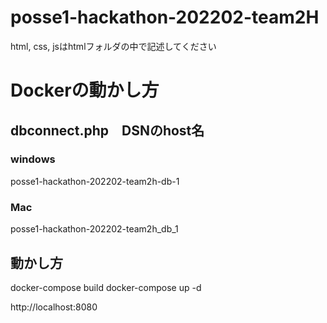 # posse1-hackathon-202202-team2H
html, css, jsはhtmlフォルダの中で記述してください


# Dockerの動かし方
## dbconnect.php　DSNのhost名

### windows
posse1-hackathon-202202-team2h-db-1

### Mac
posse1-hackathon-202202-team2h_db_1


## 動かし方
docker-compose build
docker-compose up -d

http://localhost:8080
